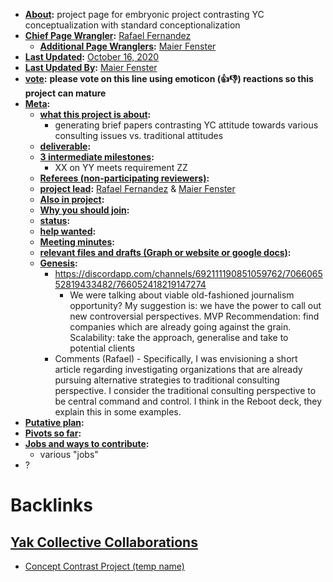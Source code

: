 - **[About](<About.md>):** project page for embryonic project contrasting YC conceptualization with standard conceptionalization
- **[Chief Page Wrangler](<Chief Page Wrangler.md>):** [Rafael Fernandez](<Rafael Fernandez.md>)
    - **[Additional Page Wranglers](<Additional Page Wranglers.md>):** [Maier Fenster](<Maier Fenster.md>)
- **[Last Updated](<Last Updated.md>):** [October 16, 2020](<October 16, 2020.md>)
- **[Last Updated By](<Last Updated By.md>):** [Maier Fenster](<Maier Fenster.md>)  
- **[vote](<vote.md>):** **please vote on this line using emoticon (👍👎) reactions so this project can mature**
- **[Meta](<Meta.md>):**
    - **[what this project is about](<what this project is about.md>):**
        - generating brief papers contrasting YC attitude towards various consulting issues vs. traditional attitudes
    - **[deliverable](<deliverable.md>):**
    - **[3 intermediate milestones](<3 intermediate milestones.md>):**
        - XX on YY meets requirement ZZ
    - **[Referees (non-participating reviewers)](<Referees (non-participating reviewers).md>):**
    - **[project lead](<project lead.md>):** [Rafael Fernandez](<Rafael Fernandez.md>) & [Maier Fenster](<Maier Fenster.md>)
    - **[Also in project](<Also in project.md>):** 
    - **[Why you should join](<Why you should join.md>):**
    - **[status](<status.md>):**
    - **[help wanted](<help wanted.md>):**
    - **[Meeting minutes](<Meeting minutes.md>):**
    - **[relevant files and drafts (Graph or website or google docs)](<relevant files and drafts (Graph or website or google docs).md>):**
    - **[Genesis](<Genesis.md>):**
        - https://discordapp.com/channels/692111190851059762/706606552819433482/766052418219147274
            - We were talking about viable old-fashioned journalism opportunity?
My suggestion is: we have the power to call out new controversial perspectives.
MVP Recommendation: find companies which are already going against the grain.
Scalability: take the approach, generalise and take to potential clients
        - Comments (Rafael) - Specifically, I was envisioning a short article regarding investigating organizations that are already pursuing alternative strategies to traditional consulting perspective. I consider the traditional consulting perspective to be central command and control. I think in the Reboot deck, they explain this in some examples.
- **[Putative plan](<Putative plan.md>):**
- **[Pivots so far](<Pivots so far.md>):**
- **[Jobs and ways to contribute](<Jobs and ways to contribute.md>):**
    - various "jobs"
- ?

# Backlinks
## [Yak Collective Collaborations](<Yak Collective Collaborations.md>)
- [Concept Contrast Project (temp name)](<Concept Contrast Project (temp name).md>)

